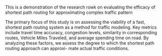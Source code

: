 This is a demonstration of the research rowk on evaluating the efficacy of shortest path routing for approximating complex traffic pattern

The primary focus of this study is on assessing the viability of a fast, shortest path routing system as a method for traffic modeling. Key metrics include travel time accuracy, congestion levels, similarity in corresponding routes, Vehicle Miles Traveled, and average spending time on road. By analyzing these factors, we assess the degree to which the shortest path routing approach can approxi-
mate actual traffic conditions.
